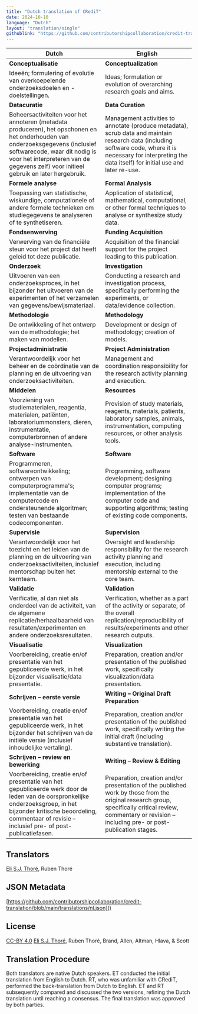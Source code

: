 ```yaml
---
title: "Dutch translation of CRediT"
date: 2024-10-10
language: "Dutch"
layout: "translation/single"
githublink: "https://github.com/contributorshipcollaboration/credit-translation/blob/main/translations/nl.json"
---
```


| Dutch | English |
| --- | --- |
| **Conceptualisatie** | **Conceptualization** |
| Ideeën; formulering of evolutie van overkoepelende onderzoeksdoelen en -doelstellingen. | Ideas; formulation or evolution of overarching research goals and aims. |
| **Datacuratie** | **Data Curation** |
| Beheersactiviteiten voor het annoteren (metadata produceren), het opschonen en het onderhouden van onderzoeksgegevens (inclusief softwarecode, waar dit nodig is voor het interpreteren van de gegevens zelf) voor initieel gebruik en later hergebruik. | Management activities to annotate (produce metadata), scrub data and maintain research data (including software code, where it is necessary for interpreting the data itself) for initial use and later re-use. |
| **Formele analyse** | **Formal Analysis** |
| Toepassing van statistische, wiskundige, computationele of andere formele technieken om studiegegevens te analyseren of te synthetiseren. | Application of statistical, mathematical, computational, or other formal techniques to analyse or synthesize study data. |
| **Fondsenwerving** | **Funding Acquisition** |
| Verwerving van de financiële steun voor het project dat heeft geleid tot deze publicatie. | Acquisition of the financial support for the project leading to this publication. |
| **Onderzoek** | **Investigation** |
| Uitvoeren van een onderzoeksproces, in het bijzonder het uitvoeren van de experimenten of het verzamelen van gegevens/bewijsmateriaal. | Conducting a research and investigation process, specifically performing the experiments, or data/evidence collection. |
| **Methodologie** | **Methodology** |
| De ontwikkeling of het ontwerp van de methodologie; het maken van modellen. | Development or design of methodology; creation of models. |
| **Projectadministratie** | **Project Administration** |
| Verantwoordelijk voor het beheer en de coördinatie van de planning en de uitvoering van onderzoeksactiviteiten. | Management and coordination responsibility for the research activity planning and execution. |
| **Middelen** | **Resources** |
| Voorziening van studiematerialen, reagentia, materialen, patiënten, laboratoriummonsters, dieren, instrumentatie, computerbronnen of andere analyse-instrumenten. | Provision of study materials, reagents, materials, patients, laboratory samples, animals, instrumentation, computing resources, or other analysis tools. |
| **Software** | **Software** |
| Programmeren, softwareontwikkeling; ontwerpen van computerprogramma's; implementatie van de computercode en ondersteunende algoritmen; testen van bestaande codecomponenten. | Programming, software development; designing computer programs; implementation of the computer code and supporting algorithms; testing of existing code components. |
| **Supervisie** | **Supervision** |
| Verantwoordelijk voor het toezicht en het leiden van de planning en de uitvoering van onderzoeksactiviteiten, inclusief mentorschap buiten het kernteam. | Oversight and leadership responsibility for the research activity planning and execution, including mentorship external to the core team. |
| **Validatie** | **Validation** |
| Verificatie, al dan niet als onderdeel van de activiteit, van de algemene replicatie/herhaalbaarheid van resultaten/experimenten en andere onderzoeksresultaten. | Verification, whether as a part of the activity or separate, of the overall replication/reproducibility of results/experiments and other research outputs. |
| **Visualisatie** | **Visualization** |
| Voorbereiding, creatie en/of presentatie van het gepubliceerde werk, in het bijzonder visualisatie/data presentatie. | Preparation, creation and/or presentation of the published work, specifically visualization/data presentation. |
| **Schrijven – eerste versie** | **Writing – Original Draft Preparation** |
| Voorbereiding, creatie en/of presentatie van het gepubliceerde werk, in het bijzonder het schrijven van de initiële versie (inclusief inhoudelijke vertaling). | Preparation, creation and/or presentation of the published work, specifically writing the initial draft (including substantive translation). |
| **Schrijven – review en bewerking** | **Writing – Review & Editing** |
| Voorbereiding, creatie en/of presentatie van het gepubliceerde werk door de leden van de oorspronkelijke onderzoeksgroep, in het bijzonder kritische beoordeling, commentaar of revisie – inclusief pre- of post-publicatiefasen. | Preparation, creation and/or presentation of the published work by those from the original research group, specifically critical review, commentary or revision – including pre- or post-publication stages. |

## Translators

[Eli S.J. Thoré](https://orcid.org/0000-0002-0029-8404), Ruben  Thoré

## JSON Metadata

[https://github.com/contributorshipcollaboration/credit-translation/blob/main/translations/nl.json]()

## License

[CC-BY 4.0](https://creativecommons.org/licenses/by/4.0/) [Eli S.J. Thoré](https://orcid.org/0000-0002-0029-8404), Ruben  Thoré, Brand, Allen, Altman, Hlava, & Scott

## Translation Procedure

Both translators are native Dutch speakers. ET conducted the initial translation from English to Dutch. RT, who was unfamiliar with CRediT, performed the back-translation from Dutch to English. ET and RT subsequently compared and discussed the two versions, refining the Dutch translation until reaching a consensus. The final translation was approved by both parties.